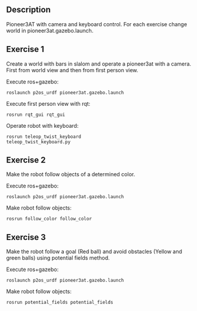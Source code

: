 Description
-----------

Pioneer3AT with camera and keyboard control. For each exercise change world in pioneer3at.gazebo.launch.

Exercise 1
----------

Create a world with bars in slalom and operate a pioneer3at with a camera. First from world view and then from first person view.

Execute ros+gazebo:

<code>roslaunch p2os_urdf pioneer3at.gazebo.launch</code>

Execute first person view with rqt:

<code>rosrun rqt_gui rqt_gui</code>

Operate robot with keyboard:

<code>rosrun teleop_twist_keyboard teleop_twist_keyboard.py</code>

Exercise 2
----------

Make the robot follow objects of a determined color.

Execute ros+gazebo:

<code>roslaunch p2os_urdf pioneer3at.gazebo.launch</code>

Make robot follow objects:

<code>rosrun follow_color follow_color</code>

Exercise 3
----------

Make the robot follow a goal (Red ball) and avoid obstacles (Yellow and green balls) using potential fields method.

Execute ros+gazebo:

<code>roslaunch p2os_urdf pioneer3at.gazebo.launch</code>

Make robot follow objects:

<code>rosrun potential_fields potential_fields</code>
